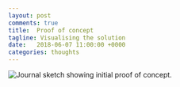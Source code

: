 ```yaml
---
layout: post
comments: true
title:  Proof of concept
tagline: Visualising the solution
date:   2018-06-07 11:00:00 +0000
categories: thoughts
---
```


![Journal sketch showing initial proof of concept.](media/proof-of-concept.jpg)
